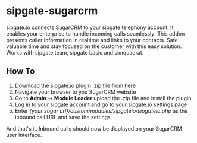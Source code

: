 # sipgate-sugarcrm

sipgate.io connects SugarCRM to your sipgate telephony account. It enables your enterprise to handle incoming calls seamlessly: This addon presents caller information in realtime and links to your contacts. Safe valuable time and stay focused on the customer with this easy solution.
Works with sipgate team, sipgate basic and simquadrat.

## How To

1. Download the sipgate.io plugin .zip file from [here](https://github.com/sipgate/sipgate-sugarcrm/releases/latest)
2. Navigate your browser to you SugarCRM website
3. Go to **Admin** -> **Module Loader** upload the .zip file and install the plugin
4. Log in to your sipgate account and go to your sipgate.io settings page
5. Enter *{your sugar url}/custom/modules/sipgateio/sipgateio.php*  as the inbound call URL and save the settings

And that's it. Inbound calls should now be displayed on your SugarCRM user interface.
